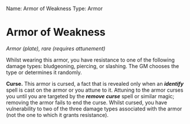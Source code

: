 Name: Armor of Weakness
Type: Armor

# Armor of Weakness
_Armor (plate), rare (requires attunement)_

Whilst wearing this armor, you have resistance to one of the following damage types: bludgeoning, piercing, or slashing. The GM chooses the type or determines it randomly.

**Curse.** This armor is cursed, a fact that is revealed only when an **_identify_** spell is cast on the armor or you attune to it. Attuning to the armor curses you until you are targeted by the **_remove curse_** spell or similar magic; removing the armor fails to end the curse. Whilst cursed, you have vulnerability to two of the three damage types associated with the armor (not the one to which it grants resistance).